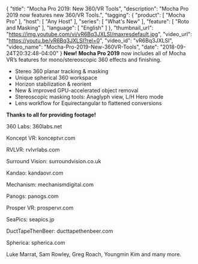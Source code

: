 {
  "title": "Mocha Pro 2019: New 360/VR Tools",
  "description": "Mocha Pro 2019 now features new 360/VR Tools.",
  "tagging": {
    "product": [
      "Mocha Pro"
    ],
    "host": [
      "Any Host"
    ],
    "series": [
      "What's New"
    ],
    "feature": [
      "Roto and Masking"
    ],
    "language": [
      "English"
    ]
  },
  "thumbnail_url": "https://img.youtube.com/vi/vR6Bq3JXLSI/maxresdefault.jpg",
  "video_url": "https://youtu.be/vR6Bq3JXLSI?rel=0",
  "video_id": "vR6Bq3JXLSI",
  "video_name": "Mocha-Pro-2019-New-360VR-Tools",
  "date": "2018-09-24T20:32:48-04:00"
}
**New!** **Mocha Pro 2019** now includes all of Mocha VR’s features for mono/stereoscopic 360 effects and finishing.

* Stereo 360 planar tracking & masking
* Unique spherical 360 workspace
* Horizon stabilization & reorient
* New & improved GPU-accelerated object removal
* Stereoscopic masking tools: Anaglyph view, L/H Hero mode
* Lens workflow for Equirectangular to flattened conversions

**Thanks to all for providing footage!**

360 Labs: 360labs.net

Koncept VR: konceptvr.com

RVLVR: rvlvrlabs.com

Surround Vision: surroundvision.co.uk

Kandao: kandaovr.com

Mechanism: mechanismdigital.com

Panogs: panogs.com

Prosper VR: prospervr.com

SeaPics: seapics.jp

DuctTapeThenBeer: ducttapethenbeer.com

Spherica: spherica.com

Luke Marrat, Sam Rowley, Greg Roach, Youngmin Kim and many more.
